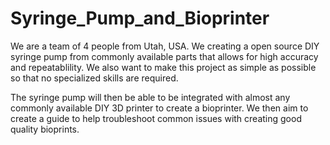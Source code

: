 # Syringe_Pump_and_Bioprinter

We are a team of 4 people from Utah, USA. We creating a open source DIY syringe pump from commonly available parts that allows for high accuracy and repeatablility. We also want to make this project as simple as possible so that no specialized skills are required.

The syringe pump will then be able to be integrated with almost any commonly available DIY 3D printer to create a bioprinter. We then aim to create a guide to help troubleshoot common issues with creating good quality bioprints. 
